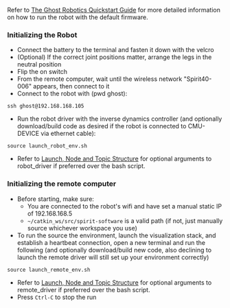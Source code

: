 Refer to [The Ghost Robotics Quickstart Guide](https://cmu.app.box.com/file/782269653421) for more detailed information on how to run the robot with the default firmware.

### Initializing the Robot
- Connect the battery to the terminal and fasten it down with the velcro
- (Optional) If the correct joint positions matter, arrange the legs in the neutral position
- Flip the on switch
- From the remote computer, wait until the wireless network "Spirit40-006" appears, then connect to it
- Connect to the robot with (pwd ghost):
```
ssh ghost@192.168.168.105
```
- Run the robot driver with the inverse dynamics controller (and optionally download/build code as desired if the robot is connected to CMU-DEVICE via ethernet cable):
```
source launch_robot_env.sh
```
- Refer to [Launch, Node and Topic Structure](https://github.com/robomechanics/spirit-software/wiki/Launch,-Node,-and-Topic-Structure) for optional arguments to robot_driver if preferred over the bash script.

### Initializing the remote computer
- Before starting, make sure:
  - You are connected to the robot's wifi and have set a manual static IP of 192.168.168.5
  - `~/catkin_ws/src/spirit-software` is a valid path (if not, just manually source whichever workspace you use)
- To run the source the environment, launch the visualization stack, and establish a heartbeat connection, open a new terminal and run the following (and optionally download/build new code, also declining to launch the remote driver will still set up your environment correctly)
```
source launch_remote_env.sh
```
- Refer to [Launch, Node and Topic Structure](https://github.com/robomechanics/spirit-software/wiki/Launch,-Node,-and-Topic-Structure) for optional arguments to remote_driver if preferred over the bash script.
- Press `Ctrl-C` to stop the run